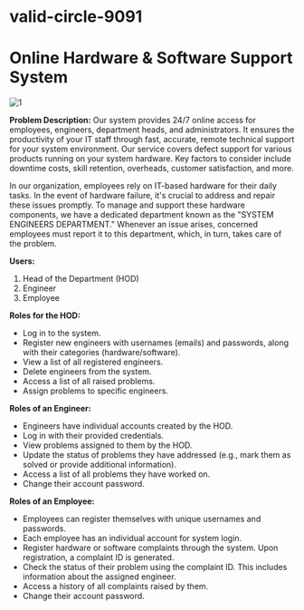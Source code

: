 # valid-circle-9091
# Online Hardware & Software Support System

![1](https://github.com/ShaswatSRaghuvansi/Online-Hardware-Software-Support-System/assets/115460278/70b7954c-db47-4244-bad3-a304e19a94bf)

**Problem Description:** Our system provides 24/7 online access for employees, engineers, department heads, and administrators. It ensures the productivity of your IT staff through fast, accurate, remote technical support for your system environment. Our service covers defect support for various products running on your system hardware. Key factors to consider include downtime costs, skill retention, overheads, customer satisfaction, and more.

In our organization, employees rely on IT-based hardware for their daily tasks. In the event of hardware failure, it's crucial to address and repair these issues promptly. To manage and support these hardware components, we have a dedicated department known as the "SYSTEM ENGINEERS DEPARTMENT." Whenever an issue arises, concerned employees must report it to this department, which, in turn, takes care of the problem.

**Users:** 
1. Head of the Department (HOD)
2. Engineer
3. Employee

**Roles for the HOD:**
- Log in to the system.
- Register new engineers with usernames (emails) and passwords, along with their categories (hardware/software).
- View a list of all registered engineers.
- Delete engineers from the system.
- Access a list of all raised problems.
- Assign problems to specific engineers.

**Roles of an Engineer:**
- Engineers have individual accounts created by the HOD.
- Log in with their provided credentials.
- View problems assigned to them by the HOD.
- Update the status of problems they have addressed (e.g., mark them as solved or provide additional information).
- Access a list of all problems they have worked on.
- Change their account password.

**Roles of an Employee:**
- Employees can register themselves with unique usernames and passwords.
- Each employee has an individual account for system login.
- Register hardware or software complaints through the system. Upon registration, a complaint ID is generated.
- Check the status of their problem using the complaint ID. This includes information about the assigned engineer.
- Access a history of all complaints raised by them.
- Change their account password.
